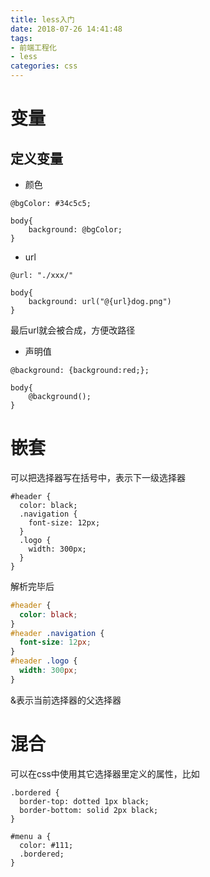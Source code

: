 ```yaml
---
title: less入门
date: 2018-07-26 14:41:48
tags: 
- 前端工程化
- less
categories: css
---
```

# 变量
## 定义变量
* 颜色
``` less
@bgColor: #34c5c5;

body{
    background: @bgColor;
}
```

* url
``` less
@url: "./xxx/"

body{
    background: url("@{url}dog.png")
}
```
最后url就会被合成，方便改路径

* 声明值
``` less
@background: {background:red;};

body{
    @background();
}
```

# 嵌套
可以把选择器写在括号中，表示下一级选择器
``` less
#header {
  color: black;
  .navigation {
    font-size: 12px;
  }
  .logo {
    width: 300px;
  }
}
```
解析完毕后
``` css
#header {
  color: black;
}
#header .navigation {
  font-size: 12px;
}
#header .logo {
  width: 300px;
}
```
&表示当前选择器的父选择器
# 混合
可以在css中使用其它选择器里定义的属性，比如
``` less
.bordered {
  border-top: dotted 1px black;
  border-bottom: solid 2px black;
}

#menu a {
  color: #111;
  .bordered;
}
```


